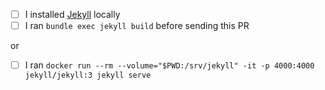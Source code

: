 <!-- 
PLEASE DON'T UPDATE THE _site DIRECTORY!!! IT'S AUTO GENERATED!
-->

- [ ] I installed [Jekyll](https://jekyllrb.com/docs/) locally
- [ ] I ran `bundle exec jekyll build` before sending this PR

or

- [ ] I ran `docker run --rm --volume="$PWD:/srv/jekyll" -it -p 4000:4000 jekyll/jekyll:3 jekyll serve`

